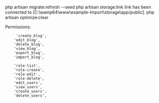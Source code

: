php artisan migrate:refresh --seed
 php artisan storage:link
link has been connected to [C:\wamp64\www\example-Import\storage\app/public].
php artisan optimize:clear

Permissions:

         'create_blog',
        'edit_blog',
        'delete_blog',
        'view_blog',
        'export_blog',
        'import_blog',
    
        'role-list',
        'role-create',
        'role-edit',
        'role-delete',
        'edit_users',
        'view_users',
        'create_users',
        'delete_users',
